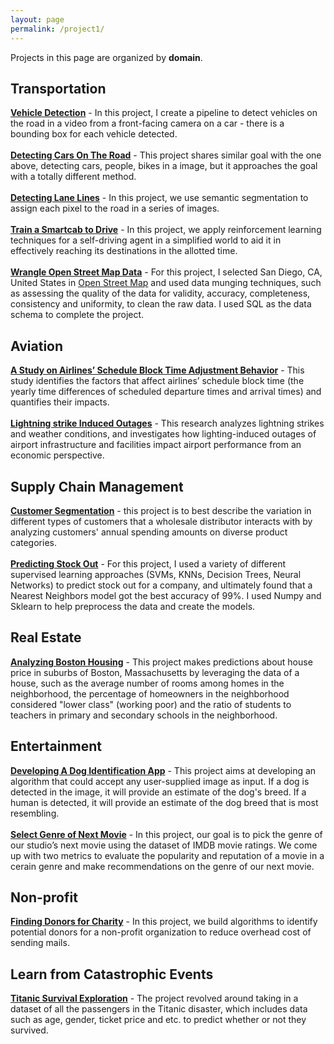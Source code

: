 ```yaml
---
layout: page
permalink: /project1/
---
```


Projects in this page are organized by **domain**.

## Transportation
<a href="https://wzding.github.io/wzding.github.io/projects/Vehicle_Detection.html" target="_blank">**Vehicle Detection**</a> - In this project, I create a pipeline to detect vehicles on the road in a video from a front-facing camera on a car - there is a bounding box for each vehicle detected. 
<br><br><a href="https://wzding.github.io/wzding.github.io/projects/Object_Detection_MobileNets_SSD.html" target="_blank">**Detecting Cars On The Road**</a> - This project shares similar goal with the one above, detecting cars, people, bikes in a image, but it approaches the goal with a totally different method.
<br><br><a href="https://wzding.github.io/wzding.github.io/projects/Semantic_Segmentation.html" target="_blank">**Detecting Lane Lines**</a> - In this project, we use semantic segmentation to assign each pixel to the road in a series of images.
<br><br><a href="" target="_blank">**Train a Smartcab to Drive**</a> - In this project, we apply reinforcement learning techniques for a self-driving agent in a simplified world to aid it in effectively reaching its destinations in the allotted time.
<br><br><a href="https://wzding.github.io/wzding.github.io/projects/Wrangle_OpenStreetMap.html" target="_blank">**Wrangle Open Street Map Data**</a> - For this project, I selected San Diego, CA, United States in [Open Street Map](https://www.openstreetmap.org) and used data munging techniques, such as assessing the quality of the data for validity, accuracy, completeness, consistency and uniformity, to clean the raw data. I used SQL as the data schema to complete the project.

## Aviation
<a href="https://wzding.github.io/wzding.github.io/projects/AirlinesScheduleBlockTimeAdjustmentBehavior.pdf" target="_blank">**A Study on Airlines’ Schedule Block Time Adjustment Behavior**</a> - This study identifies the factors that affect airlines’ schedule block time (the yearly time differences of scheduled departure times and arrival times) and quantifies their impacts.
<br><br><a href="https://wzding.github.io/wzding.github.io/projects/LightningstrikeInducedOutages.pdf" target="_blank">**Lightning strike Induced Outages**</a> - This research analyzes lightning strikes and weather conditions, and investigates how lighting-induced outages of airport infrastructure and facilities impact airport performance from an economic perspective.

## Supply Chain Management
<a href="https://wzding.github.io/wzding.github.io/projects/Customer_Segments.html" target="_blank">**Customer Segmentation**</a> - this project is to best describe the variation in different types of customers that a wholesale distributor interacts with by analyzing customers' annual spending amounts on diverse product categories.
<br><br><a href="https://wzding.github.io/wzding.github.io/projects/stock_out_prediction.html" target="_blank">**Predicting Stock Out**</a> - For this project, I used a variety of different supervised learning approaches (SVMs, KNNs, Decision Trees, Neural Networks) to predict stock out for a company, and ultimately found that a Nearest Neighbors model got the best accuracy of 99%. I used Numpy and Sklearn to help preprocess the data and create the models.

## Real Estate
<a href="https://wzding.github.io/wzding.github.io/projects/Boston_Housing.html" target="_blank">**Analyzing Boston Housing**</a> - This project makes predictions about house price in suburbs of Boston, Massachusetts by leveraging the data of a house, such as the average number of rooms among homes in the neighborhood, the percentage of homeowners in the neighborhood considered "lower class" (working poor) and the ratio of students to teachers in primary and secondary schools in the neighborhood.

## Entertainment
<a href="https://wzding.github.io/wzding.github.io/projects/Dog_Identification_App.html" target="_blank">**Developing A Dog Identification App**</a> - This project aims at developing an algorithm that could accept any user-supplied image as input. If a dog is detected in the image, it will provide an estimate of the dog's breed. If a human is detected, it will provide an estimate of the dog breed that is most resembling.
<br><br><a href="https://wzding.github.io/wzding.github.io/projects/Select_Genre_of_Next_Movie.html" target="_blank">**Select Genre of Next Movie**</a> - In this project, our goal is to pick the genre of our studio’s next movie using the dataset of IMDB movie ratings. We come up with two metrics to evaluate the popularity and reputation of a movie in a cerain genre and make recommendations on the genre of our next movie.

## Non-profit
<a href="https://wzding.github.io/wzding.github.io/projects/Finding_Donors_for_Charity.html" target="_blank">**Finding Donors for Charity**</a> - In this project, we build algorithms to identify potential donors for a non-profit organization to reduce overhead cost of sending mails.

## Learn from Catastrophic Events
<a href="https://wzding.github.io/wzding.github.io/projects/Titanic_Survival_Exploration.html" target="_blank">**Titanic Survival Exploration**</a> - The project revolved around taking in a dataset of all the passengers in the Titanic disaster, which includes data such as age, gender, ticket price and etc. to predict whether or not they survived. 
